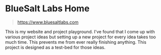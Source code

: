 # BlueSalt Labs Home

> https://www.bluesaltlabs.com

This is my website and project playground. 
I've found that I come up with various project ideas but setting up a new project for every idea
takes too much time. This prevents me from ever really finishing anything. 
This project is designed as a test-bed for those ideas.  